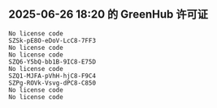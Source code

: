 ## 2025-06-26 18:20 的 GreenHub 许可证
```
No license code
SZSk-pE8O-eDoV-LcC8-7FF3
No license code
No license code
SZQ6-Y5bQ-bb1B-9IC8-E75D
No license code
SZQ1-MJFA-pVhH-hjC8-F9C4
SZPg-ROVk-Vsvg-dPC8-C850
No license code
No license code
```
